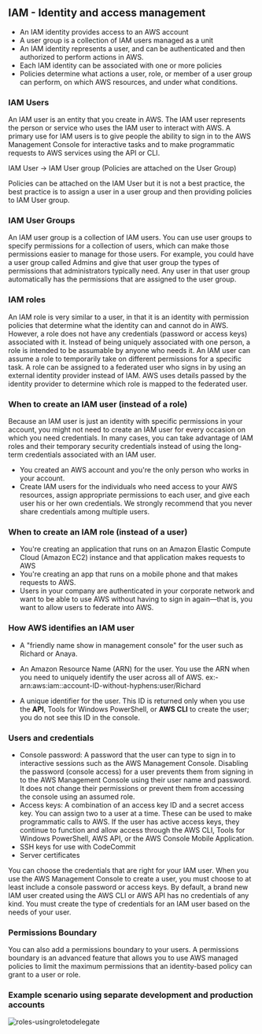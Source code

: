 
## IAM - Identity and access management

- An IAM identity provides access to an AWS account
- A user group is a collection of IAM users managed as a unit
- An IAM identity represents a user, and can be authenticated and then authorized to perform actions in AWS.
- Each IAM identity can be associated with one or more policies
- Policies determine what actions a user, role, or member of a user group can perform, on which AWS resources, and under what conditions.



### IAM Users
An IAM user is an entity that you create in AWS. The IAM user represents the person or service who uses the IAM user to interact with AWS.
A primary use for IAM users is to give people the ability to sign in to the AWS Management Console for interactive tasks and to make programmatic 
requests to AWS services using the API or CLI.


IAM User -> IAM User group (Policies are attached on the User Group)

Policies can be attached on the IAM User but it is not a best practice, the best practice is to assign a user in a user group and
then providing policies to IAM User group.

### IAM User Groups
An IAM user group is a collection of IAM users. You can use user groups to specify permissions for a collection of users, which 
can make those permissions easier to manage for those users. For example, you could have a user group called Admins and give that 
user group the types of permissions that administrators typically need. Any user in that user group automatically has the permissions
that are assigned to the user group.


### IAM roles
An IAM role is very similar to a user, in that it is an identity with permission policies that determine what the identity can
and cannot do in AWS. However, a role does not have any credentials (password or access keys) associated with it. Instead of
being uniquely associated with one person, a role is intended to be assumable by anyone who needs it. An IAM user can assume a role 
to temporarily take on different permissions for a specific task. A role can be assigned to a federated user who signs in by using 
an external identity provider instead of IAM. AWS uses details passed by the identity provider to determine which role is mapped to
the federated user.



### When to create an IAM user (instead of a role)
Because an IAM user is just an identity with specific permissions in your account, you might not need to create an IAM user for every
occasion on which you need credentials. In many cases, you can take advantage of IAM roles and their temporary security credentials instead 
of using the long-term credentials associated with an IAM user.

- You created an AWS account and you're the only person who works in your account.
- Create IAM users for the individuals who need access to your AWS resources, assign appropriate permissions to each user, and give each user his or her own credentials. We strongly recommend that you never share credentials among multiple users.


### When to create an IAM role (instead of a user)
- You're creating an application that runs on an Amazon Elastic Compute Cloud (Amazon EC2) instance and that application makes requests to AWS
- You're creating an app that runs on a mobile phone and that makes requests to AWS.
- Users in your company are authenticated in your corporate network and want to be able to use AWS without having to sign in again—that is, you want to allow users to federate into AWS.

### How AWS identifies an IAM user
- A "friendly name show in management console" for the user such as Richard or Anaya.

- An Amazon Resource Name (ARN) for the user. You use the ARN when you need to uniquely identify the user across all of AWS. ex:-
arn:aws:iam::account-ID-without-hyphens:user/Richard

- A unique identifier for the user. This ID is returned only when you use the **API**, Tools for Windows PowerShell, or **AWS CLI** to create the user; you do not see this ID in the console.

### Users and credentials
- Console password: A password that the user can type to sign in to interactive sessions such as the AWS Management Console. Disabling the password (console access) for a user prevents them from signing in to the AWS Management Console using their user name and password. It does not change their permissions or prevent them from accessing the console using an assumed role.
- Access keys: A combination of an access key ID and a secret access key. You can assign two to a user at a time. These can be used to make programmatic calls to AWS. If the user has active access keys, they continue to function and allow access through the AWS CLI, Tools for Windows PowerShell, AWS API, or the AWS Console Mobile Application.
- SSH keys for use with CodeCommit
- Server certificates

You can choose the credentials that are right for your IAM user. When you use the AWS Management Console to create a user, you must choose to at least include a console password or access keys. By default, a brand new IAM user created using the AWS CLI or AWS API has no credentials of any kind. You must create the type of credentials for an IAM user based on the needs of your user.

### Permissions Boundary
You can also add a permissions boundary to your users. A permissions boundary is an advanced feature that allows you to use AWS managed policies to limit the maximum permissions that an identity-based policy can grant to a user or role.


### Example scenario using separate development and production accounts

![roles-usingroletodelegate](https://user-images.githubusercontent.com/22169012/175478547-13706e92-001e-4766-815e-b24f8887e0bd.png)
